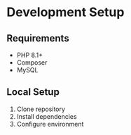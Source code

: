 # Development Setup

## Requirements
- PHP 8.1+
- Composer
- MySQL

## Local Setup
1. Clone repository
2. Install dependencies
3. Configure environment
